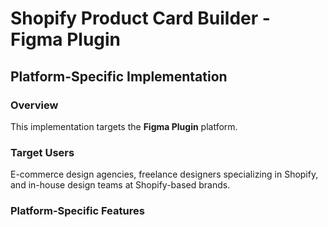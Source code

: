 # Shopify Product Card Builder - Figma Plugin

## Platform-Specific Implementation

### Overview
This implementation targets the **Figma Plugin** platform.

### Target Users
E-commerce design agencies, freelance designers specializing in Shopify, and in-house design teams at Shopify-based brands.

### Platform-Specific Features
